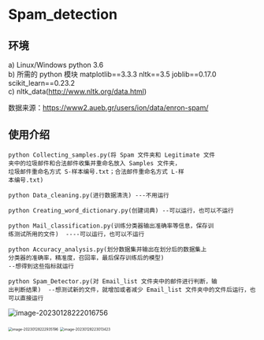 # Spam_detection
## 环境
a) Linux/Windows python 3.6  
b) 所需的 python 模块 matplotlib==3.3.3 nltk==3.5 joblib==0.17.0
scikit_learn==0.23.2  
c) nltk_data(http://www.nltk.org/data.html) 

数据来源：https://www2.aueb.gr/users/ion/data/enron-spam/

## 使用介绍


```
python Collecting_samples.py(将 Spam 文件夹和 Legitimate 文件
夹中的垃圾邮件和合法邮件收集并重命名放入 Samples 文件夹，
垃圾邮件重命名方式 S-样本编号.txt；合法邮件重命名方式 L-样
本编号.txt)  

python Data_cleaning.py(进行数据清洗) ---不用运行

python Creating_word_dictionary.py(创建词典) --可以运行，也可以不运行 

python Mail_classification.py(训练分类器输出准确率等信息，保存训
练测试所用的文件)  ----可以运行，也可以不运行 
  
python Accuracy_analysis.py(划分数据集并输出在划分后的数据集上
分类器的准确率，精准度，召回率，最后保存训练后的模型) 
--想得到这些指标就运行
  
python Spam_Detector.py(对 Email_list 文件夹中的邮件进行判断，输
出判断结果)  --想测试新的文件，就增加或者减少 Email_list 文件夹中的文件后运行，也可以直接运行

```

![image-20230128222016756](README.assets/image-20230128222016756.png)

<img src="README.assets/image-20230128222935196.png" alt="image-20230128222935196" style="zoom:50%;" />

<img src="README.assets/image-20230128223013423.png" alt="image-20230128223013423" style="zoom:50%;" />

